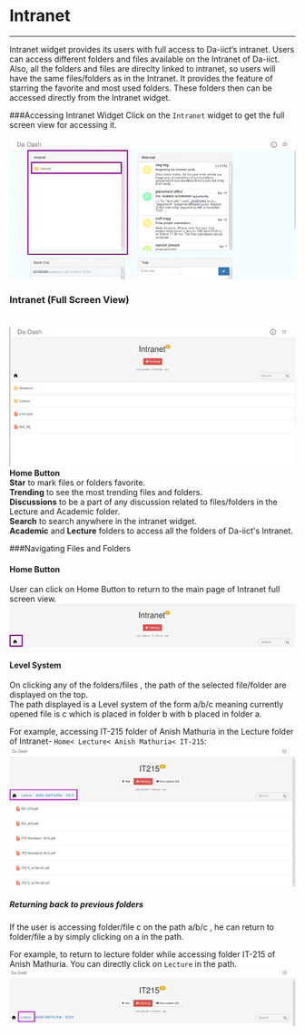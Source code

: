 # Intranet


---



Intranet widget provides its users with full access to Da-iict’s intranet. Users can access different folders and files available on the Intranet of Da-iict. Also, all the folders and files are direclty linked to intranet, so users will have the same files/folders as in the Intranet. It provides the feature of starring the favorite and most used folders. These folders then can be accessed directly from the Intranet widget.

###Accessing Intranet Widget
 Click on the `Intranet` widget to get the full screen view for accessing it.
 <br/><br/>
![](intranetwidget.png) 

### Intranet (Full Screen View)<br/><br/>
![](int1.png)
<br/>
 **Home Button**<br/>
 **Star** to mark files or folders favorite.<br/>
 **Trending** to see the most trending files and folders. <br/>
 **Discussions** to be a part of any discussion related to files/folders in the Lecture and Academic folder.<br/>
**Search** to search anywhere in the intranet widget.<br/>
 **Academic** and **Lecture** folders to access all the folders of Da-iict's Intranet.<br/>

###Navigating Files and Folders

#### Home Button
User can click on Home Button to return to the main page of Intranet full screen view.
![](hb.png)
#### Level System
On clicking any of the folders/files , the path of the selected file/folder are displayed on the top. <br/>The path displayed is a Level system of the form a/b/c meaning currently opened file is c which is placed in folder b with b placed in folder a.<br/>

For example, accessing IT-215 folder of Anish Mathuria in the Lecture folder of Intranet- `Home< Lecture< Anish Mathuria< IT-215`:
![](anish4.png)
##### Returning back to previous folders
If the user is accessing folder/file c on the path a/b/c , he can return to folder/file a by simply clicking on a in the path.

For example, to return to lecture folder while accessing folder IT-215 of Anish Mathuria. You can directly click on `Lecture` in the path.
![](anish5.png)